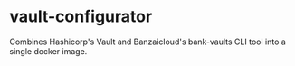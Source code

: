 # vault-configurator
Combines Hashicorp's Vault and Banzaicloud's bank-vaults CLI tool into a single docker image.
